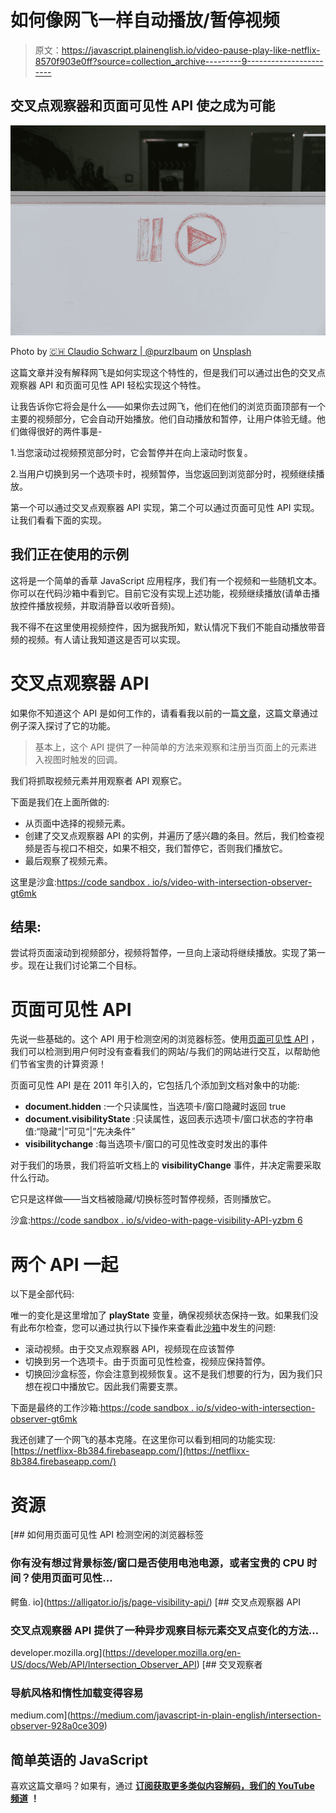 # 如何像网飞一样自动播放/暂停视频

> 原文：<https://javascript.plainenglish.io/video-pause-play-like-netflix-8570f903e0ff?source=collection_archive---------9----------------------->

## 交叉点观察器和页面可见性 API 使之成为可能

![](img/071780023a0e42945ba5b84ccdf2d505.png)

Photo by [🇨🇭 Claudio Schwarz | @purzlbaum](https://unsplash.com/@purzlbaum?utm_source=medium&utm_medium=referral) on [Unsplash](https://unsplash.com?utm_source=medium&utm_medium=referral)

这篇文章并没有解释网飞是如何实现这个特性的，但是我们可以通过出色的交叉点观察器 API 和页面可见性 API 轻松实现这个特性。

让我告诉你它将会是什么——如果你去过网飞，他们在他们的浏览页面顶部有一个主要的视频部分，它会自动开始播放。他们自动播放和暂停，让用户体验无缝。他们做得很好的两件事是-

1.当您滚动过视频预览部分时，它会暂停并在向上滚动时恢复。

2.当用户切换到另一个选项卡时，视频暂停，当您返回到浏览部分时，视频继续播放。

第一个可以通过交叉点观察器 API 实现，第二个可以通过页面可见性 API 实现。让我们看看下面的实现。

## 我们正在使用的示例

这将是一个简单的香草 JavaScript 应用程序，我们有一个视频和一些随机文本。你可以在代码沙箱中看到它。目前它没有实现上述功能，视频继续播放(请单击播放控件播放视频，并取消静音以收听音频)。

我不得不在这里使用视频控件，因为据我所知，默认情况下我们不能自动播放带音频的视频。有人请让我知道这是否可以实现。

# 交叉点观察器 API

如果你不知道这个 API 是如何工作的，请看看我以前的一篇[文章](https://medium.com/javascript-in-plain-english/intersection-observer-928a0ce309)，这篇文章通过例子深入探讨了它的功能。

> 基本上，这个 API 提供了一种简单的方法来观察和注册当页面上的元素进入视图时触发的回调。

我们将抓取视频元素并用观察者 API 观察它。

下面是我们在上面所做的:

*   从页面中选择的视频元素。
*   创建了交叉点观察器 API 的实例，并遍历了感兴趣的条目。然后，我们检查视频是否与视口不相交，如果不相交，我们暂停它，否则我们播放它。
*   最后观察了视频元素。

这里是沙盒:[https://code sandbox . io/s/video-with-intersection-observer-gt6mk](https://codesandbox.io/s/video-with-intersection-observer-gt6mk)

## 结果:

尝试将页面滚动到视频部分，视频将暂停，一旦向上滚动将继续播放。实现了第一步。现在让我们讨论第二个目标。

# 页面可见性 API

先说一些基础的。这个 API 用于检测空闲的浏览器标签。使用[页面可见性 API](https://developer.mozilla.org/en-US/docs/Web/API/Page_Visibility_API) ，我们可以检测到用户何时没有查看我们的网站/与我们的网站进行交互，以帮助他们节省宝贵的计算资源！

页面可见性 API 是在 2011 年引入的，它包括几个添加到文档对象中的功能:

*   **document.hidden** :一个只读属性，当选项卡/窗口隐藏时返回 true
*   **document.visibilityState** :只读属性，返回表示选项卡/窗口状态的字符串值:“隐藏“|”可见“|”先决条件”
*   **visibilitychange** :每当选项卡/窗口的可见性改变时发出的事件

对于我们的场景，我们将监听文档上的 **visibilityChange** 事件，并决定需要采取什么行动。

它只是这样做——当文档被隐藏/切换标签时暂停视频，否则播放它。

沙盒:[https://code sandbox . io/s/video-with-page-visibility-API-yzbm 6](https://codesandbox.io/s/video-with-page-visibility-api-yzbm6)

# 两个 API 一起

以下是全部代码:

唯一的变化是这里增加了 **playState** 变量，确保视频状态保持一致。如果我们没有此布尔检查，您可以通过执行以下操作来查看此[沙箱](https://codesandbox.io/s/playpause-inconsitency-pnx0t)中发生的问题:

*   滚动视频。由于交叉点观察器 API，视频现在应该暂停
*   切换到另一个选项卡。由于页面可见性检查，视频应保持暂停。
*   切换回沙盒标签，你会注意到视频恢复。这不是我们想要的行为，因为我们只想在视口中播放它。因此我们需要支票。

下面是最终的工作沙箱:[https://code sandbox . io/s/video-with-intersection-observer-gt6mk](https://codesandbox.io/s/video-with-intersection-observer-gt6mk)

我还创建了一个网飞的基本克隆。在这里你可以看到相同的功能实现:[https://netflixx-8b384.firebaseapp.com/](https://netflixx-8b384.firebaseapp.com/)

# 资源

[](https://alligator.io/js/page-visibility-api/) [## 如何用页面可见性 API 检测空闲的浏览器标签

### 你有没有想过背景标签/窗口是否使用电池电源，或者宝贵的 CPU 时间？使用页面可见性…

鳄鱼. io](https://alligator.io/js/page-visibility-api/) [](https://developer.mozilla.org/en-US/docs/Web/API/Intersection_Observer_API) [## 交叉点观察器 API

### 交叉点观察器 API 提供了一种异步观察目标元素交叉点变化的方法…

developer.mozilla.org](https://developer.mozilla.org/en-US/docs/Web/API/Intersection_Observer_API) [](https://medium.com/javascript-in-plain-english/intersection-observer-928a0ce309) [## 交叉观察者

### 导航风格和惰性加载变得容易

medium.com](https://medium.com/javascript-in-plain-english/intersection-observer-928a0ce309) 

## 简单英语的 JavaScript

喜欢这篇文章吗？如果有，通过 [**订阅获取更多类似内容解码，我们的 YouTube 频道**](https://www.youtube.com/channel/UCtipWUghju290NWcn8jhyAw) **！**